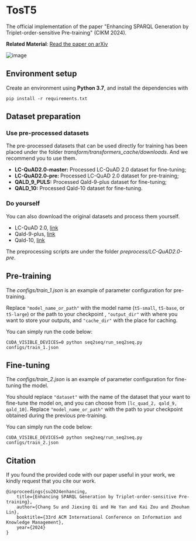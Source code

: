 # TosT5

The official implementation of the paper "Enhancing SPARQL Generation by Triplet-order-sensitive Pre-training" (CIKM 2024).

**Related Material**: [Read the paper on arXiv](https://arxiv.org/abs/2410.05731)

![image](https://github.com/LUMIA-Group/TosT5/blob/main/poster.png)

## Environment setup

Create an environment using  **Python 3.7**, and install the dependencies with

```
pip install -r requirements.txt
```

## Dataset preparation

### Use pre-processed datasets

The pre-processed datasets that can be used directly for training has been placed under the folder *transform/transformers_cache/downloads*. And we recommend you to use them.

- **LC-QuAD2.0-master:** Processed LC-QuAD 2.0 dataset for fine-tuning;
- **LC-QuAD2.0-pre:** Processed LC-QuAD 2.0 dataset for pre-training;
- **QALD_9_PULS:** Processed Qald-9-plus dataset for fine-tuning;
- **QALD_10:** Processed Qald-10 dataset for fine-tuning.

### Do yourself

You can also download the original datasets and process them yourself. 

- LC-QuAD 2.0, [link](https://github.com/debayan/gett-qa/tree/main/lcquad2/dataset)
- Qald-9-plus, [link](https://github.com/KGQA/qald_9_plus)
- Qald-10, [link](https://github.com/KGQA/QALD-10/tree/main)

The preprocessing scripts are under the folder *preprocess/LC-QuAD2.0-pre*.

## Pre-training

The *configs/train_1.json* is an example of parameter configuration for pre-training.

Replace `"model_name_or_path"` with the model name (`t5-small`, `t5-base`, or `t5-large`) or  the path to your checkpoint ,  `"output_dir"` with where you want to store your outputs,  and `"cache_dir"` with the place for caching. 

You can simply run the code below:

```
CUDA_VISIBLE_DEVICES=0 python seq2seq/run_seq2seq.py configs/train_1.json
```

## Fine-tuning

The *configs/train_2.json* is an example of parameter configuration for fine-tuning the model.

You should replace `"dataset"` with the name of the dataset that your want to fine-tune the model on, and you can choose from `[lc_quad_2, qald_9, qald_10]`. Replace `"model_name_or_path"` with the path to your checkpoint obtained during the previous pre-training.

You can simply run the code below:

```
CUDA_VISIBLE_DEVICES=0 python seq2seq/run_seq2seq.py configs/train_2.json
```

## Citation

If you found the provided code with our paper useful in your work, we kindly request that you cite our work.

```
@inproceedings{su2024enhancing,
    title={Enhancing SPARQL Generation by Triplet-order-sensitive Pre-training},
    author={Chang Su and Jiexing Qi and He Yan and Kai Zou and Zhouhan Lin},
    booktitle={33rd ACM International Conference on Information and Knowledge Management},
    year={2024}
}
```
